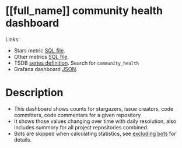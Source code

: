 <h1 id="dashboard-header">[[full_name]] community health dashboard</h1>
<p>Links:</p>
<ul>
<li>Stars metric <a href="https://github.com/cncf/devstats/blob/master/metrics/shared/watchers_by_alias.sql" target="_blank">SQL file</a>.</li>
<li>Other metrics <a href="https://github.com/cncf/devstats/blob/master/metrics/kyverno/community_health.sql" target="_blank">SQL file</a>.</li>
<li>TSDB <a href="https://github.com/cncf/devstats/blob/master/metrics/shared/metrics.yaml" target="_blank">series definition</a>. Search for <code>community_health</code></li>
<li>Grafana dashboard <a href="https://github.com/cncf/devstats/blob/master/grafana/dashboards/[[lower_name]]/community-health.json" target="_blank">JSON</a>.</li>
</ul>
<h1 id="description">Description</h1>
<ul>
<li>This dashboard shows counts for stargazers, issue creators, code committers, code commenters for a given repository</li>
<li>It shows those values changing over time with daily resolution, also includes summory for all project repositories combined.</li>
<li>Bots are skipped when calculating statistics, see <a href="https://github.com/cncf/devstats/blob/master/docs/excluding_bots.md" target="_blank">excluding bots</a> for details.</li>
</ul>
